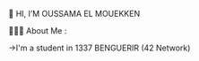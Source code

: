 
  
  👋 HI, I’M OUSSAMA EL MOUEKKEN 


👨🏻‍💻  About Me :

  
  ->I'm a student in 1337 BENGUERIR (42 Network)

